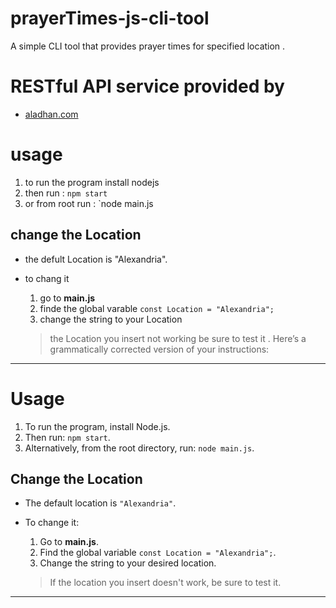 # prayerTimes-js-cli-tool

A simple CLI tool that provides  prayer times for  specified location .

# RESTful API service provided by

- [aladhan.com](https://aladhan.com/prayer-times-api)

# usage

1. to run the program install nodejs
2. then run : `npm start`
3. or from root run :  `node main.js

## change the Location
- the defult Location is "Alexandria".

- to chang it 
    1. go to **main.js**
    2. finde the global varable `const Location = "Alexandria";`
    3. change the string to your Location
    > the Location you insert not working be sure to test it .
Here’s a grammatically corrected version of your instructions:

---

# Usage

1. To run the program, install Node.js.
2. Then run: `npm start`.
3. Alternatively, from the root directory, run: `node main.js`.

## Change the Location
- The default location is `"Alexandria"`.

- To change it:
    1. Go to **main.js**.
    2. Find the global variable `const Location = "Alexandria";`.
    3. Change the string to your desired location.
    > If the location you insert doesn't work, be sure to test it.

---
